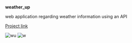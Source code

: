 **weather_up**


web application regarding weather information using an API

[Project link ](https://weatherup.herokuapp.com/)

![wu](https://user-images.githubusercontent.com/25529176/111604862-c402f000-87fb-11eb-8abd-5147f8b3dd4d.png)
![w](https://user-images.githubusercontent.com/25529176/111604875-c7967700-87fb-11eb-8524-8cfc373b909e.png)

